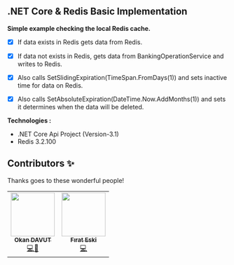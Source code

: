 ## .NET Core & Redis Basic Implementation
**Simple example checking the local Redis cache.**
 - [x]  If data exists in Redis  gets data from Redis. 
 - [x]  If data not exists in Redis, gets data from BankingOperationService and writes to Redis.
 - [x]  Also calls SetSlidingExpiration(TimeSpan.FromDays(1)) and sets inactive time for data on Redis.
 - [x]  Also calls SetAbsoluteExpiration(DateTime.Now.AddMonths(1)) and sets it determines when the data will be deleted.



**Technologies :** 
 -  .NET Core Api Project (Version-3.1)
 -  Redis 3.2.100

## Contributors ✨
Thanks goes to these wonderful people!
<table>
  <tr>
    <td align="center"><a href="https://medium.com/@okandavut"><img src="https://avatars3.githubusercontent.com/u/10600157?v=4" width="100px;" alt=""/><br /><sub><b>Okan DAVUT</b></sub></a><br /><a href="https://github.com/nadchif/adobe-brackets-encode-decode/commits?author=okandavut" title="Code">💻</a><a href="#maintenance-nadchif" title="Maintenance">🚧</a></td>
    <td align="center"><a href="https://firateski.com/"><img src="https://avatars0.githubusercontent.com/u/9573857?s=460&u=44e18d8957ef7cc0e0770db7affc66b53ff75a35&v=4" width="100px;" alt=""/><br /><sub><b>Fırat Eski</b></sub></a><br /><a href="https://github.com/okandavut/DotnetCoreRedisExample/commits?author=firateski" title="Code">💻</a></td>
  </tr>
</table>

